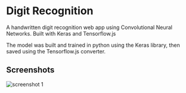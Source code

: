 # Digit Recognition
A handwritten digit recognition web app using Convolutional Neural Networks. Built with Keras and Tensorflow.js

The model was built and trained in python using the Keras library, then saved using the Tensorflow.js converter.


## Screenshots

![screenshot 1](https://user-images.githubusercontent.com/23068820/43353830-8e2c9548-925e-11e8-894a-5d9409516df1.png)
